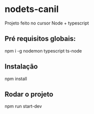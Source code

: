 # nodets-canil
Projeto feito no cursor Node + typescript

## Pré requisitos globais:
npm i -g nodemon typescript ts-node

## Instalação
npm install

## Rodar o projeto
npm run start-dev